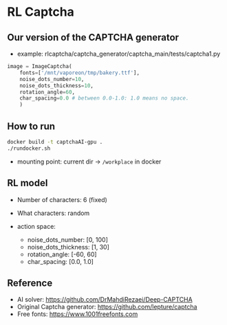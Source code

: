 # RL Captcha

## Our version of the CAPTCHA generator

- example: rlcaptcha/captcha_generator/captcha_main/tests/captcha1.py
``` python
image = ImageCaptcha(
    fonts=['/mnt/vaporeon/tmp/bakery.ttf'], 
    noise_dots_number=10, 
    noise_dots_thickness=10,
    rotation_angle=60,
    char_spacing=0.0 # between 0.0-1.0: 1.0 means no space.
    )
```

## How to run

``` bash
docker build -t captchaAI-gpu .
./rundocker.sh 
```

- mounting point: current dir -> `/workplace` in docker


## RL model

- Number of characters: 6 (fixed)
- What characters: random

- action space: 
    - noise_dots_number: [0, 100]
    - noise_dots_thickness: [1, 30]
    - rotation_angle: [-60, 60]
    - char_spacing:  [0.0, 1.0]






## Reference
- AI solver: https://github.com/DrMahdiRezaei/Deep-CAPTCHA
- Original Captcha generator: https://github.com/lepture/captcha
- Free fonts: https://www.1001freefonts.com